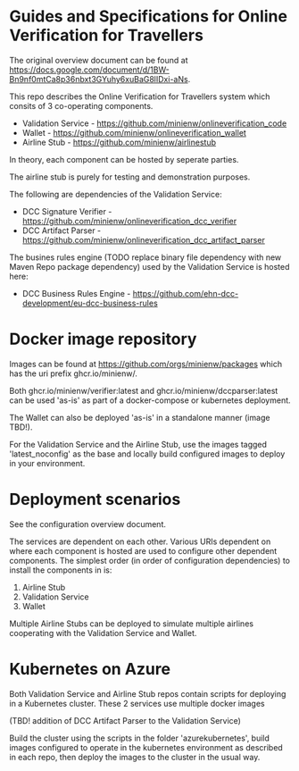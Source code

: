 # Guides and Specifications for Online Verification for Travellers

The original overview document can be found at https://docs.google.com/document/d/1BW-Bn9nf0mtCa8p36nbxt3GYuhy6xuBaG8lIDxi-aNs.

This repo describes the Online Verification for Travellers system which consits of 3 co-operating components. 

* Validation Service - https://github.com/minienw/onlineverification_code
* Wallet - https://github.com/minienw/onlineverification_wallet
* Airline Stub - https://github.com/minienw/airlinestub

In theory, each component can be hosted by seperate parties.

The airline stub is purely for testing and demonstration purposes.

The following are dependencies of the Validation Service:

* DCC Signature Verifier - https://github.com/minienw/onlineverification_dcc_verifier
* DCC Artifact Parser - https://github.com/minienw/onlineverification_dcc_artifact_parser

The busines rules engine (TODO replace binary file dependency with new Maven Repo package dependency) used by the Validation Service is hosted here:

* DCC Business Rules Engine - https://github.com/ehn-dcc-development/eu-dcc-business-rules

# Docker image repository

Images can be found at https://github.com/orgs/minienw/packages which has the uri prefix ghcr.io/minienw/.

Both ghcr.io/minienw/verifier:latest and ghcr.io/minienw/dccparser:latest can be used 'as-is' as part of a docker-compose or kubernetes deployment.

The Wallet can also be deployed 'as-is' in a standalone manner (image TBD!).

For the Validation Service and the Airline Stub, use the images tagged 'latest_noconfig' as the base and locally build configured images to deploy in your environment.

# Deployment scenarios

See the configuration overview document.

The services are dependent on each other. Various URIs dependent on where each component is hosted are used to configure other dependent components. The simplest order (in order of configuration dependencies) to install the components in is:

1. Airline Stub
2. Validation Service
3. Wallet

Multiple Airline Stubs can be deployed to simulate multiple airlines cooperating with the Validation Service and Wallet.

# Kubernetes on Azure

Both Validation Service and Airline Stub repos contain scripts for deploying in a Kubernetes cluster. These 2 services use multiple docker images

(TBD! addition of DCC Artifact Parser to the Validation Service)

Build the cluster using the scripts in the folder 'azurekubernetes', build images configured to operate in the kubernetes environment as described in each repo, then deploy the images to the cluster in the usual way.
